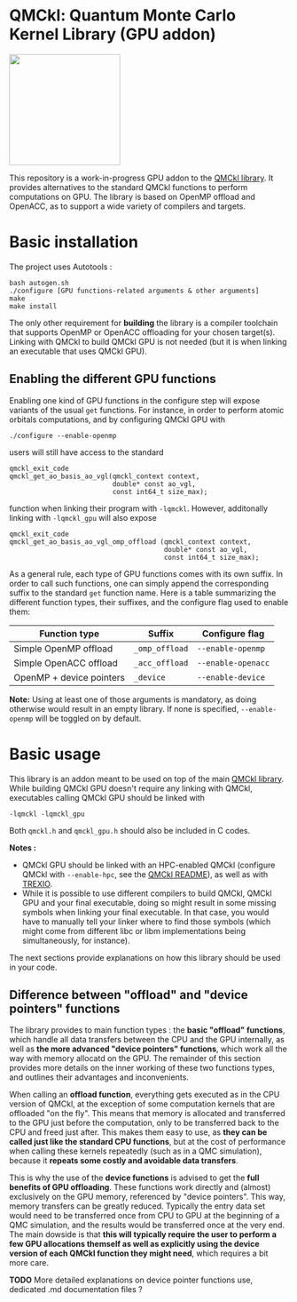 # QMCkl: Quantum Monte Carlo Kernel Library (GPU addon)

<img src="https://trex-coe.eu/sites/default/files/styles/responsive_no_crop/public/2022-01/QMCkl%20code.png?itok=UvOUClA5" width=200>

This repository is a work-in-progress GPU addon to the [QMCkl library](https://github.com/TREX-CoE/qmckl). It provides alternatives to the standard QMCkl functions to perform computations on GPU. The library is based on OpenMP offload and OpenACC, as to support a wide variety of compilers and targets.



# Basic installation

The project uses Autotools :

```
bash autogen.sh
./configure [GPU functions-related arguments & other arguments]
make
make install
```

The only other requirement for **building** the library is a compiler toolchain that supports OpenMP or OpenACC offloading for your chosen target(s). Linking with QMCkl to build QMCkl GPU is not needed (but it is when linking an executable that uses QMCkl GPU).


## Enabling the different GPU functions

Enabling one kind of GPU functions in the configure step will expose variants of the usual `get` functions. For instance, in order to perform atomic orbitals computations, and by configuring QMCkl GPU with

```
./configure --enable-openmp
```

users will still have access to the standard

```
qmckl_exit_code
qmckl_get_ao_basis_ao_vgl(qmckl_context context,
                          double* const ao_vgl,
                          const int64_t size_max);
```

function when linking their program with `-lqmckl`. However, additonally linking with `-lqmckl_gpu` will also expose

```
qmckl_exit_code
qmckl_get_ao_basis_ao_vgl_omp_offload (qmckl_context context,
                                       double* const ao_vgl,
                                       const int64_t size_max);
```

As a general rule, each type of GPU functions comes with its own suffix. In order to call such functions, one can simply append the corresponding suffix to the standard `get` function name. Here is a table summarizing the different function types, their suffixes, and the configure flag used to enable them: 

| Function type | Suffix | Configure flag |
| ----------- | ----------- | ----------- |
| Simple OpenMP offload | `_omp_offload` | `--enable-openmp` |
| Simple OpenACC offload | `_acc_offload` | `--enable-openacc` |
| OpenMP + device pointers | `_device` | `--enable-device` |

**Note:** Using at least one of those arguments is mandatory, as doing otherwise would result in an empty library. If none is specified, `--enable-openmp` will be toggled on by default.


# Basic usage

This library is an addon meant to be used on top of the main [QMCkl library](https://github.com/TREX-CoE/qmckl). While building QMCkl GPU doesn't require any linking with QMCkl, executables calling QMCkl GPU should be linked with

```
-lqmckl -lqmckl_gpu
```

Both `qmckl.h` and `qmckl_gpu.h` should also be included in C codes.

**Notes :** 
- QMCkl GPU should be linked with an HPC-enabled QMCkl (configure QMCkl with `--enable-hpc`, see the [QMCkl README](https://github.com/TREX-CoE/qmckl/blob/master/README.md)), as well as with [TREXIO](https://github.com/TREX-CoE/trexio).
- While it is possible to use different compilers to build QMCkl, QMCkl GPU and your final executable, doing so might result in some missing symbols when linking your final executable. In that case, you would have to manually tell your linker where to find those symbols (which might come from different libc or libm implementations being simultaneously, for instance).

The next sections provide explanations on how this library should be used in your code.


## Difference between "offload" and "device pointers" functions

The library provides to main function types : the **basic "offload" functions**, which handle all data transfers between the CPU and the GPU internally, as well as **the more advanced "device pointers" functions**, which work all the way with memory allocatd on the GPU. The remainder of this section provides more details on the inner working of these two functions types, and outlines their advantages and inconvenients.

When calling an **offload function**, everything gets executed as in the CPU version of QMCkl, at the exception of some computation kernels that are offloaded "on the fly". This means that memory is allocated and transferred to the GPU just before the computation, only to be transferred back to the CPU and freed just after. This makes them easy to use, as **they can be called just like the standard CPU functions**, but at the cost of performance when calling these kernels repeatedly (such as in a QMC simulation), because it **repeats some costly and avoidable data transfers**.

This is why the use of the **device functions** is advised to get the **full benefits of GPU offloading**. These functions work directly and (almost) exclusively on the GPU memory, referenced by "device pointers". This way, memory transfers can be greatly reduced. Typically the entry data set would need to be transferred once from CPU to GPU at the beginning of a QMC simulation, and the results would be transferred once at the very end. The main dowside is that **this will typically require the user to perform a few GPU allocations themself as well as explicitly using the device version of each QMCkl function they might need**, which requires a bit more care.

**TODO** More detailed explanations on device pointer functions use, dedicated .md documentation files ?
